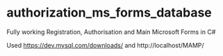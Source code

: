 # authorization_ms_forms_database

Fully working Registration, Authorisation and Main Microsoft Forms in C#

Used  https://dev.mysql.com/downloads/  and  http://localhost/MAMP/
